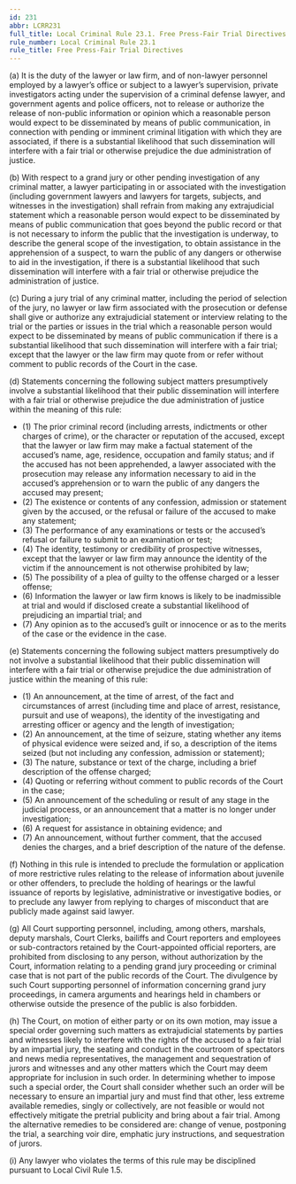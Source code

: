 ```yaml
---
id: 231
abbr: LCRR231
full_title: Local Criminal Rule 23.1. Free Press-Fair Trial Directives
rule_number: Local Criminal Rule 23.1
rule_title: Free Press-Fair Trial Directives
---
```


(a) It is the duty of the lawyer or law firm, and of non-lawyer personnel employed by a
lawyer’s office or subject to a lawyer’s supervision, private investigators acting under the supervision
of a criminal defense lawyer, and government agents and police officers, not to release or authorize
the release of non-public information or opinion which a reasonable person would expect to be
disseminated by means of public communication, in connection with pending or imminent criminal
litigation with which they are associated, if there is a substantial likelihood that such dissemination
will interfere with a fair trial or otherwise prejudice the due administration of justice.

(b) With respect to a grand jury or other pending investigation of any criminal matter, a
lawyer participating in or associated with the investigation (including government lawyers and lawyers
for targets, subjects, and witnesses in the investigation) shall refrain from making any extrajudicial
statement which a reasonable person would expect to be disseminated by means of public
communication that goes beyond the public record or that is not necessary to inform the public that
the investigation is underway, to describe the general scope of the investigation, to obtain assistance
in the apprehension of a suspect, to warn the public of any dangers or otherwise to aid in the
investigation, if there is a substantial likelihood that such dissemination will interfere with a fair trial
or otherwise prejudice the administration of justice.

(c) During a jury trial of any criminal matter, including the period of selection of the jury,
no lawyer or law firm associated with the prosecution or defense shall give or authorize any
extrajudicial statement or interview relating to the trial or the parties or issues in the trial which a
reasonable person would expect to be disseminated by means of public communication if there is a
substantial likelihood that such dissemination will interfere with a fair trial; except that the lawyer or
the law firm may quote from or refer without comment to public records of the Court in the case.

(d) Statements concerning the following subject matters presumptively involve a substantial
likelihood that their public dissemination will interfere with a fair trial or otherwise prejudice the due
administration of justice within the meaning of this rule:

  * (1) The prior criminal record (including arrests, indictments or other charges of
crime), or the character or reputation of the accused, except that the lawyer or law firm may
make a factual statement of the accused’s name, age, residence, occupation and family status;
and if the accused has not been apprehended, a lawyer associated with the prosecution may
release any information necessary to aid in the accused’s apprehension or to warn the public
of any dangers the accused may present;
  * (2) The existence or contents of any confession, admission or statement given by
the accused, or the refusal or failure of the accused to make any statement;
  * (3) The performance of any examinations or tests or the accused’s refusal or failure
to submit to an examination or test;
  * (4) The identity, testimony or credibility of prospective witnesses, except that the
lawyer or law firm may announce the identity of the victim if the announcement is not
otherwise prohibited by law;
  * (5) The possibility of a plea of guilty to the offense charged or a lesser offense;
  * (6) Information the lawyer or law firm knows is likely to be inadmissible at trial and
would if disclosed create a substantial likelihood of prejudicing an impartial trial; and
  * (7) Any opinion as to the accused’s guilt or innocence or as to the merits of the case
or the evidence in the case.

(e) Statements concerning the following subject matters presumptively do not involve a
substantial likelihood that their public dissemination will interfere with a fair trial or otherwise
prejudice the due administration of justice within the meaning of this rule:

  * (1) An announcement, at the time of arrest, of the fact and circumstances of arrest 
(including time and place of arrest, resistance, pursuit and use of weapons), the identity of the
investigating and arresting officer or agency and the length of investigation;
  * (2) An announcement, at the time of seizure, stating whether any items of physical
evidence were seized and, if so, a description of the items seized (but not including any
confession, admission or statement);
  * (3) The nature, substance or text of the charge, including a brief description of the
offense charged;
  * (4) Quoting or referring without comment to public records of the Court in the
case;
  * (5) An announcement of the scheduling or result of any stage in the judicial process,
or an announcement that a matter is no longer under investigation;
  * (6) A request for assistance in obtaining evidence; and
  * (7) An announcement, without further comment, that the accused denies the
charges, and a brief description of the nature of the defense.

(f) Nothing in this rule is intended to preclude the formulation or application of more
restrictive rules relating to the release of information about juvenile or other offenders, to preclude
the holding of hearings or the lawful issuance of reports by legislative, administrative or investigative
bodies, or to preclude any lawyer from replying to charges of misconduct that are publicly made
against said lawyer.

(g) All Court supporting personnel, including, among others, marshals, deputy marshals,
Court Clerks, bailiffs and Court reporters and employees or sub-contractors retained by the
Court-appointed official reporters, are prohibited from disclosing to any person, without
authorization by the Court, information relating to a pending grand jury proceeding or criminal case
that is not part of the public records of the Court. The divulgence by such Court supporting
personnel of information concerning grand jury proceedings, in camera arguments and hearings held 
in chambers or otherwise outside the presence of the public is also forbidden.

(h) The Court, on motion of either party or on its own motion, may issue a special order
governing such matters as extrajudicial statements by parties and witnesses likely to interfere with the
rights of the accused to a fair trial by an impartial jury, the seating and conduct in the courtroom of
spectators and news media representatives, the management and sequestration of jurors and
witnesses and any other matters which the Court may deem appropriate for inclusion in such order.
In determining whether to impose such a special order, the Court shall consider whether such an
order will be necessary to ensure an impartial jury and must find that other, less extreme available
remedies, singly or collectively, are not feasible or would not effectively mitigate the pretrial publicity
and bring about a fair trial. Among the alternative remedies to be considered are: change of
venue, postponing the trial, a searching voir dire, emphatic jury instructions, and sequestration of
jurors.

(i) Any lawyer who violates the terms of this rule may be disciplined pursuant to Local Civil
Rule 1.5.